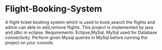 # Flight-Booking-System
A flight ticket booking system which is used to book,search the flights and admin can able to add,remove flights.
This project is implemented by java and jdbc in eclipse.
Requirements: Eclipse,MySql.
MySql used for Database connectivity.
Perform given Mysql queries in MySql  before running the project on your console.

